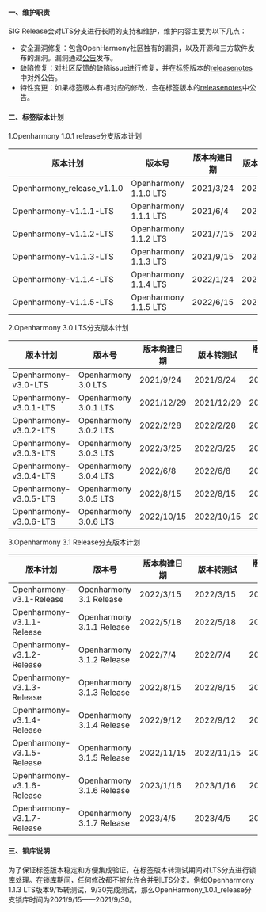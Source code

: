 #### 一、维护职责

SIG Release会对LTS分支进行长期的支持和维护，维护内容主要为以下几点：

- 安全漏洞修复：包含OpenHarmony社区独有的漏洞，以及开源和三方软件发布的漏洞。漏洞通过[公告](https://gitee.com/openharmony/security/blob/master/zh/security-disclosure/README.md)发布。
- 缺陷修复：对社区反馈的缺陷issue进行修复，并在标签版本的[releasenotes](https://gitee.com/openharmony/docs/tree/master/zh-cn/release-notes)中对外公告。
- 特性变更：如果标签版本有相对应的修改，会在标签版本的[releasenotes](https://gitee.com/openharmony/docs/tree/master/zh-cn/release-notes)中公告。

#### 二、标签版本计划

1.Openharmony 1.0.1 release分支版本计划

| 版本计划                   | 版本号                | 版本构建日期 | 版本转测试 | 版本测试完成 |
| -------------------------- | --------------------- | ------------ | ---------- | ------------ |
| Openharmony_release_v1.1.0 | Openharmony 1.1.0 LTS | 2021/3/24    | 2021/3/24  | 2021/3/31    |
| Openharmony-v1.1.1-LTS     | Openharmony 1.1.1 LTS | 2021/6/4     | 2021/6/4   | 2021/6/18    |
| Openharmony-v1.1.2-LTS     | Openharmony 1.1.2 LTS | 2021/7/15    | 2021/7/15  | 2021/7/31    |
| Openharmony-v1.1.3-LTS     | Openharmony 1.1.3 LTS | 2021/9/15    | 2021/9/15  | 2021/9/30    |
| Openharmony-v1.1.4-LTS     | Openharmony 1.1.4 LTS | 2022/1/24    | 2022/1/24  | 2022/2/10    |
| Openharmony-v1.1.5-LTS     | Openharmony 1.1.5 LTS | 2022/6/15    | 2022/6/15  | 2022/6/30    |



2.Openharmony 3.0 LTS分支版本计划

| 版本计划               | 版本号                | 版本构建日期 | 版本转测试 | 版本测试完成 |
| ---------------------- | --------------------- | ------------ | ---------- | ------------ |
| Openharmony-v3.0-LTS   | Openharmony 3.0 LTS   | 2021/9/24    | 2021/9/24  | 2021/9/30    |
| Openharmony-v3.0.1-LTS | Openharmony 3.0.1 LTS | 2021/12/29   | 2021/12/29 | 2022/1/10    |
| Openharmony-v3.0.2-LTS | Openharmony 3.0.2 LTS | 2022/2/28    | 2022/2/28  | 2022/3/15    |
| Openharmony-v3.0.3-LTS | Openharmony 3.0.3 LTS | 2022/3/25    | 2022/3/25  | 2022/4/5     |
| Openharmony-v3.0.4-LTS | Openharmony 3.0.4 LTS | 2022/6/8     | 2022/6/8   | 2022/6/15    |
| Openharmony-v3.0.5-LTS | Openharmony 3.0.5 LTS | 2022/8/15    | 2022/8/15  | 2022/8/30    |
| Openharmony-v3.0.6-LTS | Openharmony 3.0.6 LTS | 2022/10/15   | 2022/10/15 | 2022/10/30   |

3.Openharmony 3.1 Release分支版本计划

| 版本计划                   | 版本号                    | 版本构建日期 | 版本转测试 | 版本测试完成 |
| -------------------------- | ------------------------- | ------------ | ---------- | ------------ |
| Openharmony-v3.1-Release   | Openharmony 3.1 Release   | 2022/3/15    | 2022/3/15  | 2022/3/30    |
| Openharmony-v3.1.1-Release | Openharmony 3.1.1 Release | 2022/5/18    | 2022/5/18  | 2022/5/30    |
| Openharmony-v3.1.2-Release | Openharmony 3.1.2 Release | 2022/7/4     | 2022/7/4   | 2022/7/15    |
| Openharmony-v3.1.3-Release | Openharmony 3.1.3 Release | 2022/8/15    | 2022/8/15  | 2022/8/30    |
| Openharmony-v3.1.4-Release | Openharmony 3.1.4 Release | 2022/9/12    | 2022/9/12  | 2022/9/23    |
| Openharmony-v3.1.5-Release | Openharmony 3.1.5 Release | 2022/11/15   | 2022/11/15 | 2022/11/30   |
| Openharmony-v3.1.6-Release | Openharmony 3.1.6 Release | 2023/1/16    | 2023/1/16  | 2023/1/30    |
| Openharmony-v3.1.7-Release | Openharmony 3.1.7 Release | 2023/4/5     | 2023/4/5   | 2023/4/15    |

#### 三、锁库说明

为了保证标签版本稳定和方便集成验证，在标签版本转测试期间对LTS分支进行锁库处理。在锁库期间，任何修改都不被允许合并到LTS分支。例如Openharmony 1.1.3 LTS版本9/15转测试，9/30完成测试，那么OpenHarmony_1.0.1_release分支锁库时间为2021/9/15——2021/9/30。